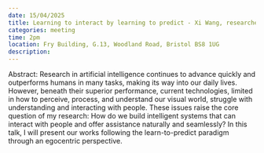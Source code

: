 ```yaml
---
date: 15/04/2025
title: Learning to interact by learning to predict - Xi Wang, researcher in the Computer Vision and Geometry Lab at ETH Zurich
categories: meeting
time: 2pm
location: Fry Building, G.13, Woodland Road, Bristol BS8 1UG
description:
---
```

Abstract: Research in artificial intelligence continues to advance quickly and outperforms humans in many tasks, making its way into our daily lives. However, beneath their superior performance, current technologies, limited in how to perceive, process, and understand our visual world, struggle with understanding and interacting with people. These issues raise the core question of my research: How do we build intelligent systems that can interact with people and offer assistance naturally and seamlessly? In this talk, I will present our works following the learn-to-predict paradigm through an egocentric perspective.